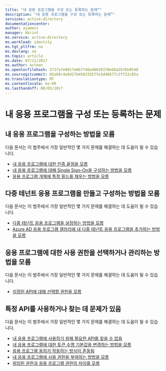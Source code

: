 ```yaml
---
title: "내 응용 프로그램을 구성 또는 등록하는 문제”"
description: "내 응용 프로그램을 구성 또는 등록하는 문제”"
services: active-directory
documentationcenter: 
author: ajamess
manager: kbrint
ms.service: active-directory
ms.workload: identity
ms.tgt_pltfrm: na
ms.devlang: na
ms.topic: article
ms.date: 07/11/2017
ms.author: asteen
ms.openlocfilehash: 573fa7e9017e0b7746e40639370e68a2b7bb8548
ms.sourcegitcommit: 02e69c4a9d17645633357fe3d46677c2ff22c85a
ms.translationtype: MT
ms.contentlocale: ko-KR
ms.lasthandoff: 08/03/2017
---
```

# <a name="problems-configuring-or-registering-my-application"></a>내 응용 프로그램을 구성 또는 등록하는 문제



## <a name="i-dont-know-how-to-configure-my-application"></a>내 응용 프로그램을 구성하는 방법을 모름
  다음 문서는 이 범주에서 가장 일반적인 몇 가지 문제를 해결하는 데 도움이 될 수 있습니다.
  * [내 응용 프로그램에 대한 인증 끝점을 모름](https://docs.microsoft.com/azure/active-directory/application-dev-registration-config-how-to/?/?WT.mc_id=DMC_AAD_Develop_Apps_Troubleshooting_Nav)
  * [내 응용 프로그램에 대해 Single Sign-On을 구성하는 방법을 모름](https://docs.microsoft.com/azure/active-directory/application-dev-registration-config-sso-how-to/?/?WT.mc_id=DMC_AAD_Develop_Apps_Troubleshooting_Nav)
  * [응용 프로그램 개체에 특정 필드를 채우는 방법을 모름](https://docs.microsoft.com/azure/active-directory/application-dev-registration-config-specific-application-property-how-to/?/?WT.mc_id=DMC_AAD_Develop_Apps_Troubleshooting_Nav)

## <a name="i-dont-know-how-to-create-and-configure-a-multi-tenant-application"></a>다중 테넌트 응용 프로그램을 만들고 구성하는 방법을 모름
  다음 문서는 이 범주에서 가장 일반적인 몇 가지 문제를 해결하는 데 도움이 될 수 있습니다.
  * [다중 테넌트 응용 프로그램을 설정하는 방법을 모름](https://docs.microsoft.com/azure/active-directory/application-dev-setup-multi-tenant-app/?/?WT.mc_id=DMC_AAD_Develop_Apps_Troubleshooting_Nav)
  * [Azure AD 응용 프로그램 갤러리에 내 다중 테넌트 응용 프로그램을 추가하는 방법을 모름](https://docs.microsoft.com/azure/active-directory/application-dev-registration-config-multi-tenant-application-add-to-gallery-how-to/?/?WT.mc_id=DMC_AAD_Develop_Apps_Troubleshooting_Nav)

## <a name="i-dont-know-how-to-select-or-manage-permissions-for-my-application"></a>응용 프로그램에 대한 사용 권한을 선택하거나 관리하는 방법을 모름
  다음 문서는 이 범주에서 가장 일반적인 몇 가지 문제를 해결하는 데 도움이 될 수 있습니다.
  * [지정된 API에 대해 선택할 권한을 모름](https://docs.microsoft.com/azure/active-directory/application-dev-perms-for-given-api/?/?WT.mc_id=DMC_AAD_Develop_Apps_Troubleshooting_Nav)

## <a name="im-having-a-problem-using-or-finding-a-specific-api"></a>특정 API를 사용하거나 찾는 데 문제가 있음
  다음 문서는 이 범주에서 가장 일반적인 몇 가지 문제를 해결하는 데 도움이 될 수 있습니다.
  * [내 응용 프로그램에 사용하기 위해 필요한 API를 찾을 수 없음](https://docs.microsoft.com/azure/active-directory/application-dev-api-find-an-api-how-to/?/?WT.mc_id=DMC_AAD_Develop_Apps_Troubleshooting_Nav)
  * [내 응용 프로그램에 대한 토큰 수명 기본값을 변경하는 방법을 모름](https://docs.microsoft.com/azure/active-directory/application-dev-registration-config-change-token-lifetime-how-to/?/?WT.mc_id=DMC_AAD_Develop_Apps_Troubleshooting_Nav)
  * [응용 프로그램 동의가 작동하는 방식이 혼동됨](https://docs.microsoft.com/azure/active-directory/application-dev-consent-framework/?/?WT.mc_id=DMC_AAD_Develop_Apps_Troubleshooting_Nav)
  * [내 응용 프로그램에 사용 권한을 부여하는 방법을 모름](https://docs.microsoft.com/azure/active-directory/application-dev-registration-config-grant-permissions-how-to/?/?WT.mc_id=DMC_AAD_Develop_Apps_Troubleshooting_Nav)
  * [위임된 권한과 응용 프로그램 권한의 차이를 모름](https://docs.microsoft.com/azure/active-directory/application-dev-delegated-and-app-perms/?/?WT.mc_id=DMC_AAD_Develop_Apps_Troubleshooting_Nav)
